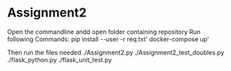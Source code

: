 # Assignment2
Open the commandline andd open folder containing repository
Run following Commands:
pip install --user -r req.txt'
docker-compose up'

Then run the files needed 
./Assignment2.py
./Assignment2_test_doubles.py
./flask_python.py
./flask_unit_test.py

